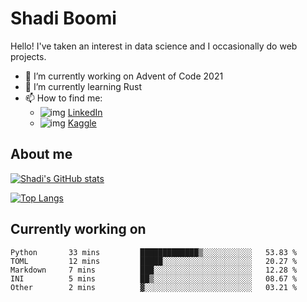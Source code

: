 # Shadi Boomi

Hello! I've taken an interest in data science and I occasionally do web projects.

- 🔭 I’m currently working on Advent of Code 2021
- 🌱 I’m currently learning Rust
- 📫 How to find me: 
  - ![img](https://www.linkedin.com/favicon.ico) [LinkedIn](https://www.linkedin.com/in/shadiboomi/)
  - ![img](https://www.kaggle.com/static/images/favicon.ico) [Kaggle](https://www.kaggle.com/sboomi)

##  About me

[![Shadi's GitHub stats](https://github-readme-stats.vercel.app/api?username=sboomi&show_icons=true&theme=radical)](https://github.com/anuraghazra/github-readme-stats)

[![Top Langs](https://github-readme-stats.vercel.app/api/top-langs/?username=sboomi&layout=compact&theme=default)](https://github.com/anuraghazra/github-readme-stats)

## Currently working on

<!--START_SECTION:waka-->

```text
Python       33 mins         █████████████▒░░░░░░░░░░░   53.83 %
TOML         12 mins         █████░░░░░░░░░░░░░░░░░░░░   20.27 %
Markdown     7 mins          ███░░░░░░░░░░░░░░░░░░░░░░   12.28 %
INI          5 mins          ██▒░░░░░░░░░░░░░░░░░░░░░░   08.67 %
Other        2 mins          ▓░░░░░░░░░░░░░░░░░░░░░░░░   03.21 %
```

<!--END_SECTION:waka-->

